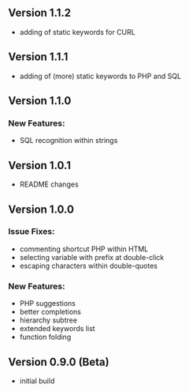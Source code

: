 ## Version 1.1.2

- adding of static keywords for CURL

## Version 1.1.1

- adding of (more) static keywords to PHP and SQL

## Version 1.1.0

### New Features:

- SQL recognition within strings

## Version 1.0.1

- README changes

## Version 1.0.0 

### Issue Fixes:

- commenting shortcut PHP within HTML 
- selecting variable with prefix at double-click
- escaping characters within double-quotes
    
### New Features:

- PHP suggestions
- better completions
- hierarchy subtree
- extended keywords list
- function folding

## Version 0.9.0 (Beta)

- initial build